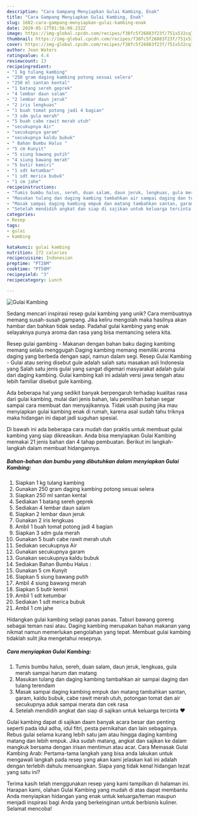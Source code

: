 ```yaml
---
description: "Cara Gampang Menyiapkan Gulai Kambing, Enak"
title: "Cara Gampang Menyiapkan Gulai Kambing, Enak"
slug: 1602-cara-gampang-menyiapkan-gulai-kambing-enak
date: 2020-05-17T01:56:09.232Z
image: https://img-global.cpcdn.com/recipes/f38fc5f26883f23f/751x532cq70/gulai-kambing-foto-resep-utama.jpg
thumbnail: https://img-global.cpcdn.com/recipes/f38fc5f26883f23f/751x532cq70/gulai-kambing-foto-resep-utama.jpg
cover: https://img-global.cpcdn.com/recipes/f38fc5f26883f23f/751x532cq70/gulai-kambing-foto-resep-utama.jpg
author: Jean Waters
ratingvalue: 4.4
reviewcount: 13
recipeingredient:
- "1 kg tulang kambing"
- "250 gram daging kambing potong sesuai selera"
- "250 ml santan kental"
- "1 batang sereh geprek"
- "4 lembar daun salam"
- "2 lembar daun jeruk"
- "2 iris lengkuas"
- "1 buah tomat potong jadi 4 bagian"
- "3 sdm gula merah"
- "5 buah cabe rawit merah utuh"
- "secukupnya Air"
- "secukupnya garam"
- "secukupnya kaldu bubuk"
- " Bahan Bumbu Halus "
- "5 cm Kunyit"
- "5 siung bawang putih"
- "4 siung bawang merah"
- "5 butir kemiri"
- "1 sdt ketumbar"
- "1 sdt merica bubuk"
- "1 cm jahe"
recipeinstructions:
- "Tumis bumbu halus, sereh, duan salam, daun jeruk, lengkuas, gula merah sampai harum dan matang"
- "Masukan tulang dan daging kambing tambahkan air sampai daging dan tulang terendam"
- "Masak sampai daging kambing empuk dan matang tambahkan santan, garam, kaldu bubuk, cabe rawit merah utuh, potongan tomat dan air secukupnya aduk sampai merata dan cek rasa"
- "Setelah mendidih angkat dan siap di sajikan untuk keluarga tercinta ❤"
categories:
- Resep
tags:
- gulai
- kambing

katakunci: gulai kambing 
nutrition: 272 calories
recipecuisine: Indonesian
preptime: "PT28M"
cooktime: "PT58M"
recipeyield: "3"
recipecategory: Lunch

---
```



![Gulai Kambing](https://img-global.cpcdn.com/recipes/f38fc5f26883f23f/751x532cq70/gulai-kambing-foto-resep-utama.jpg)

Sedang mencari inspirasi resep gulai kambing yang unik? Cara membuatnya memang susah-susah gampang. Jika keliru mengolah maka hasilnya akan hambar dan bahkan tidak sedap. Padahal gulai kambing yang enak selayaknya punya aroma dan rasa yang bisa memancing selera kita.

Resep gulai gambing - Makanan dengan bahan baku daging kambing memang selalu menggugah Daging kambing memang memiliki aroma daging yang berbeda dengan sapi, namun dalam segi. Resep Gulai Kambing - Gulai atau sering disebut gule adalah salah satu masakan asli Indonesia yang Salah satu jenis gulai yang sangat digemari masyarakat adalah gulai dari daging kambing. Gulai kambing kali ini adalah versi jawa tengah atau lebih familiar disebut gule kambing.

Ada beberapa hal yang sedikit banyak berpengaruh terhadap kualitas rasa dari gulai kambing, mulai dari jenis bahan, lalu pemilihan bahan segar sampai cara membuat dan menyajikannya. Tidak usah pusing jika mau menyiapkan gulai kambing enak di rumah, karena asal sudah tahu triknya maka hidangan ini dapat jadi suguhan spesial.


Di bawah ini ada beberapa cara mudah dan praktis untuk membuat gulai kambing yang siap dikreasikan. Anda bisa menyiapkan Gulai Kambing memakai 21 jenis bahan dan 4 tahap pembuatan. Berikut ini langkah-langkah dalam membuat hidangannya.

<!--inarticleads1-->

##### Bahan-bahan dan bumbu yang dibutuhkan dalam menyiapkan Gulai Kambing:

1. Siapkan 1 kg tulang kambing
1. Gunakan 250 gram daging kambing potong sesuai selera
1. Siapkan 250 ml santan kental
1. Sediakan 1 batang sereh geprek
1. Sediakan 4 lembar daun salam
1. Siapkan 2 lembar daun jeruk
1. Gunakan 2 iris lengkuas
1. Ambil 1 buah tomat potong jadi 4 bagian
1. Siapkan 3 sdm gula merah
1. Gunakan 5 buah cabe rawit merah utuh
1. Sediakan secukupnya Air
1. Gunakan secukupnya garam
1. Gunakan secukupnya kaldu bubuk
1. Sediakan  Bahan Bumbu Halus :
1. Gunakan 5 cm Kunyit
1. Siapkan 5 siung bawang putih
1. Ambil 4 siung bawang merah
1. Siapkan 5 butir kemiri
1. Ambil 1 sdt ketumbar
1. Sediakan 1 sdt merica bubuk
1. Ambil 1 cm jahe


Hidangkan gulai kambing selagi panas panas. Taburi bawang goreng sebagai teman nasi atau. Daging kambing merupakan bahan makanan yang nikmat namun memerlukan pengolahan yang tepat. Membuat gulai kambing tidaklah sulit jika mengetahui resepnya. 

<!--inarticleads2-->

##### Cara menyiapkan Gulai Kambing:

1. Tumis bumbu halus, sereh, duan salam, daun jeruk, lengkuas, gula merah sampai harum dan matang
1. Masukan tulang dan daging kambing tambahkan air sampai daging dan tulang terendam
1. Masak sampai daging kambing empuk dan matang tambahkan santan, garam, kaldu bubuk, cabe rawit merah utuh, potongan tomat dan air secukupnya aduk sampai merata dan cek rasa
1. Setelah mendidih angkat dan siap di sajikan untuk keluarga tercinta ❤


Gulai kambing dapat di sajikan daam banyak acara besar dan penting seperti pada idul adha, idul fitri, pesta pernikahan dan lain sebagainya. Rebus gulai selama kurang lebih satu jam atau hingga daging kambing matang dan lebih empuk. Jika sudah matang, angkat dan sajikan ke dalam mangkuk bersama dengan irisan mentimun atau acar. Cara Memasak Gulai Kambing Arab: Pertama-tama langkah yang bisa anda lakukan untuk mengawali langkah pada resep yang akan kami jelaskan kali ini adalah dengan terlebih dahulu menuangkan. Siapa yang tidak kenal hidangan lezat yang satu ini? 

Terima kasih telah menggunakan resep yang kami tampilkan di halaman ini. Harapan kami, olahan Gulai Kambing yang mudah di atas dapat membantu Anda menyiapkan hidangan yang enak untuk keluarga/teman maupun menjadi inspirasi bagi Anda yang berkeinginan untuk berbisnis kuliner. Selamat mencoba!

